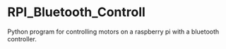 # RPI_Bluetooth_Controll
Python program for controlling motors on a raspberry pi with a bluetooth controller.
